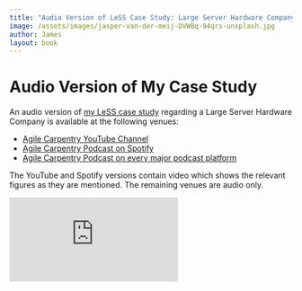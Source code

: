 ```yaml
---
title: "Audio Version of LeSS Case Study: Large Server Hardware Company"
image: /assets/images/jasper-van-der-meij-DVWBq-94qrs-unsplash.jpg
author: James
layout: book
---
```


# Audio Version of My Case Study

An audio version of [my LeSS case study](https://less.works/case-studies/large-server-hardware-company) regarding a Large Server Hardware Company is available at the following venues:
* [Agile Carpentry YouTube Channel](https://youtu.be/DVmoFEmi4xU)
* [Agile Carpentry Podcast on Spotify](https://open.spotify.com/show/1bnMmFj7F6q0jXuEWHcSaq)
* [Agile Carpentry Podcast on every major podcast platform](https://podcasters.spotify.com/pod/show/agilecarpentry/)

The YouTube and Spotify versions contain video which shows the relevant figures as they are mentioned. The remaining venues are audio only.

<iframe class="video" src="https://www.youtube.com/embed/DVmoFEmi4xU" allowfullscreen frameborder="0"></iframe>

